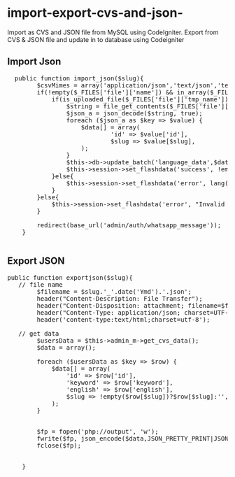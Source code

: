 # import-export-cvs-and-json-
Import as CVS and JSON file from MySQL using CodeIgniter. 
Export from CVS & JSON file and update in to database using Codeigniter
## Import Json
<pre>
  public function import_json($slug){
		$csvMimes = array('application/json','text/json','text/json','text/json');
		if(!empty($_FILES['file']['name']) && in_array($_FILES['file']['type'],$csvMimes)){
			if(is_uploaded_file($_FILES['file']['tmp_name'])){
				$string = file_get_contents($_FILES['file']['tmp_name']);
				$json_a = json_decode($string, true);
				foreach ($json_a as $key => $value) {
					$data[] = array(
							'id' => $value['id'],
							$slug => $value[$slug],
					);
				}
				$this->db->update_batch('language_data',$data, 'id'); 
				$this->session->set_flashdata('success', !empty(lang('success_text'))?lang('success_text'):'Save Change Successful');
			}else{
				$this->session->set_flashdata('error', lang('error_text'));
			}
		}else{
			$this->session->set_flashdata('error', "Invalid File");
		}
		
		redirect(base_url('admin/auth/whatsapp_message'));
	}

</pre>
## Export JSON
<pre>
public function exportjson($slug){ 
   // file name 
		$filename = $slug.'_'.date('Ymd').'.json'; 
		header("Content-Description: File Transfer"); 
		header("Content-Disposition: attachment; filename=$filename"); 
		header("Content-Type: application/json; charset=UTF-8");
		header('content-type:text/html;charset=utf-8');

   // get data 
		$usersData = $this->admin_m->get_cvs_data();
		$data = array();

		foreach ($usersData as $key => $row) {
			$data[] = array(
				'id' => $row['id'],
				'keyword' => $row['keyword'],
				'english' => $row['english'],
				$slug => !empty($row[$slug])?$row[$slug]:'',
			);
		}


		$fp = fopen('php://output', 'w');
		fwrite($fp, json_encode($data,JSON_PRETTY_PRINT|JSON_UNESCAPED_UNICODE ));
		fclose($fp);


	}
</pre>
